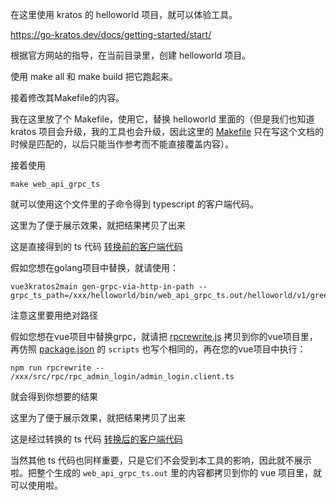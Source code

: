 在这里使用 kratos 的 helloworld 项目，就可以体验工具。

https://go-kratos.dev/docs/getting-started/start/

根据官方网站的指导，在当前目录里，创建 helloworld 项目。

使用 make all 和 make build 把它跑起来。

接着修改其Makefile的内容。

我在这里放了个 Makefile，使用它，替换 helloworld 里面的（但是我们也知道 kratos 项目会升级，我的工具也会升级，因此这里的 [Makefile](Makefile) 只在写这个文档的时候是匹配的，以后只能当作参考而不能直接覆盖内容）。

接着使用
```
make web_api_grpc_ts
```
就可以使用这个文件里的子命令得到 typescript 的客户端代码。

这里为了便于展示效果，就把结果拷贝了出来

这是直接得到的 ts 代码 [转换前的客户端代码](greeter.client.ts-B.txt)

假如您想在golang项目中替换，就请使用：
```
vue3kratos2main gen-grpc-via-http-in-path --grpc_ts_path=/xxx/helloworld/bin/web_api_grpc_ts.out/helloworld/v1/greeter.client.ts
```
注意这里要用绝对路径

假如您想在vue项目中替换grpc，就请把 [rpcrewrite.js](../../vue3npm/src/rpcviahttp/rpcrewrite.js) 拷贝到你的vue项目里，再仿照 [package.json](../../vue3npm/package.json) 的 `scripts` 也写个相同的，再在您的vue项目中执行：
```
npm run rpcrewrite -- /xxx/src/rpc/rpc_admin_login/admin_login.client.ts
```

就会得到你想要的结果

这里为了便于展示效果，就把结果拷贝了出来

这是经过转换的 ts 代码 [转换后的客户端代码](greeter.client.ts-A.txt)

当然其他 ts 代码也同样重要，只是它们不会受到本工具的影响，因此就不展示啦。把整个生成的 `web_api_grpc_ts.out` 里的内容都拷贝到你的 vue 项目里，就可以使用啦。
